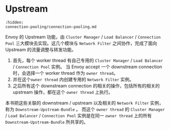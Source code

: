 # Upstream

```{toctree}
:hidden:
connection-pooling/connection-pooling.md
```

Envoy 的 Upstream 功能，由  `Cluster Manager` / `Load Balancer` / `Connection Pool`  三大模块去实现。这几个模块与 `Network Filter` 之间协作，完成了面向 Upstream 的流量调整与转发功能。

1. 首先，每个 worker thread 有自己专用的 `Cluster Manager` / `Load Balancer` / `Connection Pool`  实例。 当 Envoy accept 一个 downstream connection 时，会选择一个 worker thread 作为 `owner thread`。
2. 并在这个`owner thread` 内创建专用的 `Network Filter` 实例。
3. 之后所有这个 downstream connection 的相关的操作，包括所有的相关的 upstream 操作，都在这个 `owner thread` 上执行。
   
本书把这些关联的 downstream / upstream 以及相关的 `Network Filter` 实例，称为 `Downstream-Upstream-Bundle` 。
而这个 `owner thread` 的 `Cluster Manager` / `Load Balancer` / `Connection Pool` 实例是在同一 `owner thread` 上的所有 `Downstream-Upstream-Bundle` 所共享的。

